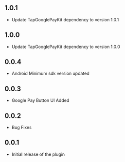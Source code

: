 ## 1.0.1

- Update TapGooglePayKit dependency to version 1.0.1

## 1.0.0

- Update TapGooglePayKit dependency to version 1.0.0

## 0.0.4

- Android Minimum sdk version updated 

## 0.0.3

- Google Pay Button UI Added

## 0.0.2

- Bug Fixes


## 0.0.1

- Initial release of the plugin
